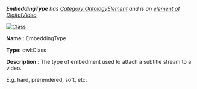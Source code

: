 ___EmbeddingType__ 
 has
 [Category:OntologyElement](../../Category/OntologyElement "Category:OntologyElement") 
 and is an
 [element of](../../Property/ElementOf "Property:ElementOf") 
[DigitalVideo](../../Submissions/DigitalVideo "Submissions:DigitalVideo")_




  





[![Class](../../images/thumb/2/27/Class.gif/45px-Class.gif)](../../Image/Class.gif "Class")


__Name__ 
 : EmbeddingType
 



__Type:__ 
 owl:Class
 



__Description__ 
 : The type of embedment used to attach a subtitle stream to a video.
 



 E.g. hard, prerendered, soft, etc.